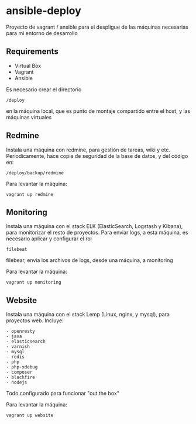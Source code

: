 # ansible-deploy

Proyecto de vagrant / ansible para el despligue de las máquinas necesarias para mi entorno de desarrollo

## Requirements
* Virtual Box
* Vagrant
* Ansible
 
Es necesario crear el directorio

    /deploy
    
en la máquina local, que es punto de montaje compartido entre el host, y las máquinas virtuales

## Redmine

Instala una máquina con redmine, para gestión de tareas, wiki y etc.
Periodicamente, hace copia de seguridad de la base de datos, y del código en:

    /deploy/backup/redmine

Para levantar la máquina: 

    vagrant up redmine

## Monitoring

Instala una máquina con el stack ELK (ElasticSearch, Logstash y Kibana), para monitorizar el resto de proyectos.
Para enviar logs, a esta máquina, es necesario aplicar y configurar el rol

    filebeat
    
filebear, envia los archivos de logs, desde una máquina, a monitoring    
    

Para levantar la máquina: 

    vagrant up monitoring
    
    
## Website

Instala una máquina con el stack Lemp (Linux, nginx, y mysql), para proyectos web.
Incluye:

    - openresty   
    - java 
    - elasticsearch 
    - varnish 
    - mysql 
    - redis 
    - php 
    - php-xdebug 
    - composer 
    - blackfire 
    - nodejs 

Todo configurado para funcionar "out the box"

Para levantar la máquina: 

    vagrant up website
    
    
    
